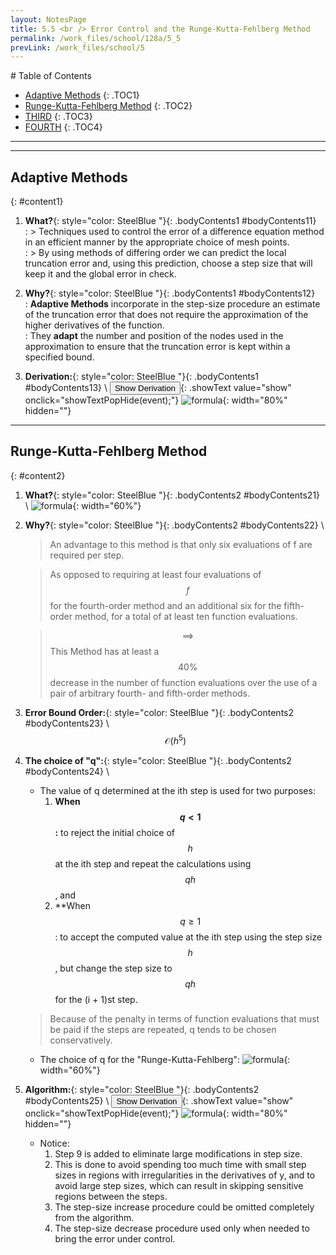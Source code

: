 ```yaml
---
layout: NotesPage
title: 5.5 <br /> Error Control and the Runge-Kutta-Fehlberg Method
permalink: /work_files/school/128a/5_5
prevLink: /work_files/school/5
---
```


<div markdown="1" class = "TOC">
# Table of Contents

  * [Adaptive Methods](#content1)
  {: .TOC1}
  * [Runge-Kutta-Fehlberg Method](#content2)
  {: .TOC2}
  * [THIRD](#content3)
  {: .TOC3}
  * [FOURTH](#content4)
  {: .TOC4}
</div>

***
***

## Adaptive Methods
{: #content1}

1. **What?**{: style="color: SteelBlue  "}{: .bodyContents1 #bodyContents11}  
    :   > Techniques used to control the error of a difference equation method in an efficient manner by the appropriate choice of mesh points.  
    :   > By using methods of differing order we can predict the local truncation error
    and, using this prediction, choose a step size that will keep it and the global error in check.

2. **Why?**{: style="color: SteelBlue  "}{: .bodyContents1 #bodyContents12}  
    :   **Adaptive Methods** incorporate in the step-size procedure an estimate of
    the truncation error that does not require the approximation of the higher derivatives of the function.  
    :   They **adapt** the number and position of the nodes used in the approximation to ensure that the truncation error is kept within a specified bound.

3. **Derivation:**{: style="color: SteelBlue  "}{: .bodyContents1 #bodyContents13} \\
    <button>Show Derivation</button>{: .showText value="show"
     onclick="showTextPopHide(event);"}
    ![formula](/main_files/128a/5/5.5/derivation.png){: width="80%" hidden=""}  
    
***

## Runge-Kutta-Fehlberg Method
{: #content2}

1. **What?**{: style="color: SteelBlue  "}{: .bodyContents2 #bodyContents21} \\
    ![formula](/main_files/128a/5/5.5/1.png){: width="60%"}

2. **Why?**{: style="color: SteelBlue  "}{: .bodyContents2 #bodyContents22} \\
    > An advantage to this method is that only six evaluations of f are required per step.  

    > As opposed to requiring at least four evaluations of $$f$$ for the fourth-order method and an additional six for the fifth-order method, for a total of at least ten function evaluations.  

    > $$\implies$$ This Method has at least a $$40\%$$ decrease in the number of function evaluations over the use of a pair of arbitrary fourth- and fifth-order methods.

3. **Error Bound Order:**{: style="color: SteelBlue  "}{: .bodyContents2 #bodyContents23} \\
    $$\mathcal{O}(h^5)$$

4. **The choice of "q":**{: style="color: SteelBlue  "}{: .bodyContents2 #bodyContents24} \\
    * The value of q determined at the ith step is used for two purposes:
        1. **When $$q < 1$$:** to reject the initial choice of $$h$$ at the ith step and repeat the calculations using $$qh$$, and
        2. **When $$q \geq 1$$: to accept the computed value at the ith step using the step size $$h$$, but change the step size to $$qh$$ for the (i + 1)st step.

    > Because of the penalty in terms of function evaluations that must be paid if the steps are repeated, q tends to be chosen conservatively.

    * The choice of q for the "Runge-Kutta-Fehlberg":
        ![formula](/main_files/128a/5/5.5/2.png){: width="60%"}

5. **Algorithm:**{: style="color: SteelBlue  "}{: .bodyContents2 #bodyContents25} \\
    <button>Show Derivation</button>{: .showText value="show"
     onclick="showTextPopHide(event);"}
    ![formula](/main_files/128a/5/5.5/alg.png){: width="80%" hidden=""}
    * Notice:
        1. Step 9 is added to eliminate large modifications in step size.
        2. This is done to avoid spending too much time with small step sizes in regions with irregularities in the derivatives of y, and to avoid large step sizes, which can result in skipping sensitive regions between the steps.
        3. The step-size increase procedure could be omitted completely from the algorithm.
        4. The step-size decrease procedure used only when needed to bring the error under control.
